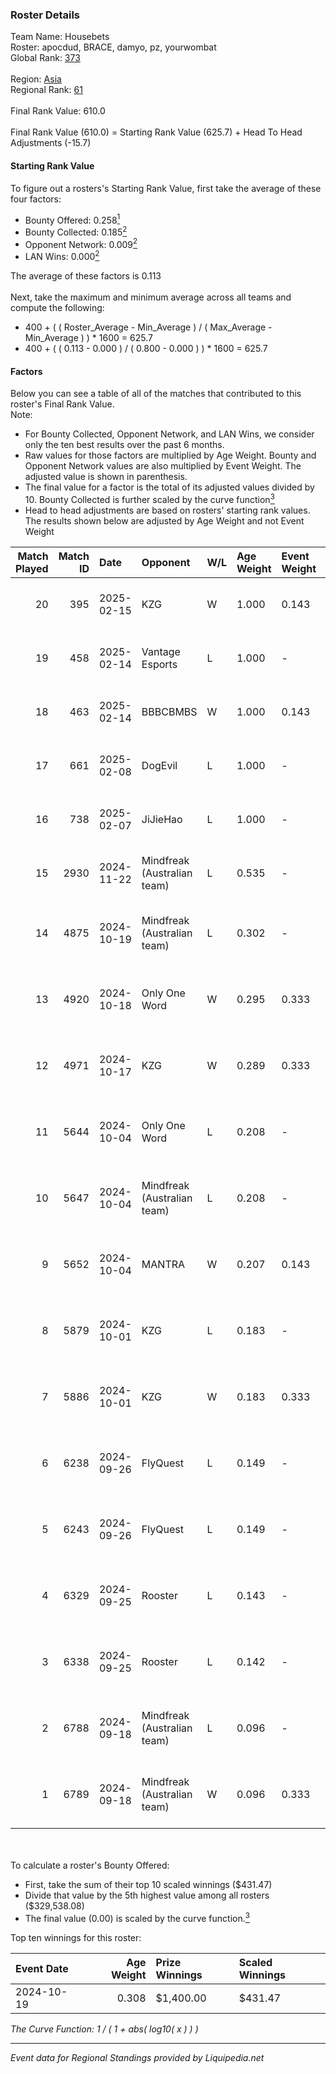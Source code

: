 ### Roster Details<br />
Team Name: Housebets<br />
Roster: apocdud, BRACE, damyo, pz, yourwombat<br />
Global Rank: [373](../standings_global.md)<br />
<br />
Region: [Asia]( ../standings_asia.md)<br />
Regional Rank: [61]( ../standings_asia.md)<br />
<br />
Final Rank Value:  610.0<br />
<br />
Final Rank Value (610.0) = Starting Rank Value (625.7) + Head To Head Adjustments (-15.7)<br />

#### Starting Rank Value<br />
To figure out a rosters's Starting Rank Value, first take the average of these four factors:<br />
- Bounty Offered: 0.258[<sup>1</sup>](#table2)
- Bounty Collected: 0.185[<sup>2</sup>](#table1)
- Opponent Network: 0.009[<sup>2</sup>](#table1)
- LAN Wins: 0.000[<sup>2</sup>](#table1)

The average of these factors is 0.113<br />
<br />
Next, take the maximum and minimum average across all teams and compute the following:<br />
- 400 + ( ( Roster_Average - Min_Average ) / ( Max_Average - Min_Average ) ) * 1600 = 625.7
- 400 + ( ( 0.113 - 0.000 ) / ( 0.800 - 0.000 ) ) * 1600 = 625.7


#### Factors<br />
Below you can see a table of all of the matches that contributed to this roster's Final Rank Value.<br />
Note:<br />

- For Bounty Collected, Opponent Network, and LAN Wins, we consider only the ten best results over the past 6 months.
- Raw values for those factors are multiplied by Age Weight. Bounty and Opponent Network values are also multiplied by Event Weight. The adjusted value is shown in parenthesis.
- The final value for a factor is the total of its adjusted values divided by 10. Bounty Collected is further scaled by the curve function[<sup>3</sup>](#curveFunction)
- Head to head adjustments are based on rosters' starting rank values. The results shown below are adjusted by Age Weight and not Event Weight
<span id="table1"></span><br />


| Match Played | Match ID | Date       | Opponent                    | W/L | Age Weight | Event Weight | Bounty Collected | Opponent Network | LAN Wins  | H2H Adj. | Roster                                       |
| -: | -: | :- | :- | :- | :- | :- | :- | :- | :- | -: | :- |
|           20 |      395 | 2025-02-15 | KZG                         | W   | 1.000      | 0.143        | 0.001 (0.000)    | 0.164 (0.023)    | 0 (0.000) |    15.49 | apocdud, BRACE, damyo, pz, yourwombat        |
|           19 |      458 | 2025-02-14 | Vantage Esports             | L   | 1.000      | -            | -                | -                | -         |   -12.68 | apocdud, BRACE, damyo, pz, yourwombat        |
|           18 |      463 | 2025-02-14 | BBBCBMBS                    | W   | 1.000      | 0.143        | 0.000 (0.000)    | 0.094 (0.013)    | 0 (0.000) |     8.12 | apocdud, BRACE, damyo, pz, yourwombat        |
|           17 |      661 | 2025-02-08 | DogEvil                     | L   | 1.000      | -            | -                | -                | -         |    -6.36 | apocdud, BRACE, damyo, pz, yourwombat        |
|           16 |      738 | 2025-02-07 | JiJieHao                    | L   | 1.000      | -            | -                | -                | -         |   -13.39 | apocdud, BRACE, damyo, pz, yourwombat        |
|           15 |     2930 | 2024-11-22 | Mindfreak (Australian team) | L   | 0.535      | -            | -                | -                | -         |    -6.42 | apocdud, BRACE, damyo, pz, yourwombat        |
|           14 |     4875 | 2024-10-19 | Mindfreak (Australian team) | L   | 0.302      | -            | -                | -                | -         |    -3.55 | apocdud, BRACE, damyo, Omichella, yourwombat |
|           13 |     4920 | 2024-10-18 | Only One Word               | W   | 0.295      | 0.333        | 0.001 (0.000)    | 0.190 (0.019)    | 0 (0.000) |     4.88 | apocdud, BRACE, damyo, Omichella, yourwombat |
|           12 |     4971 | 2024-10-17 | KZG                         | W   | 0.289      | 0.333        | 0.001 (0.000)    | 0.164 (0.016)    | 0 (0.000) |     4.55 | apocdud, BRACE, damyo, Omichella, yourwombat |
|           11 |     5644 | 2024-10-04 | Only One Word               | L   | 0.208      | -            | -                | -                | -         |    -3.18 | apocdud, BRACE, damyo, Omichella, yourwombat |
|           10 |     5647 | 2024-10-04 | Mindfreak (Australian team) | L   | 0.208      | -            | -                | -                | -         |    -2.50 | apocdud, BRACE, damyo, Omichella, yourwombat |
|            9 |     5652 | 2024-10-04 | MANTRA                      | W   | 0.207      | 0.143        | 0.000 (0.000)    | 0.174 (0.005)    | 0 (0.000) |     3.20 | apocdud, BRACE, damyo, Omichella, yourwombat |
|            8 |     5879 | 2024-10-01 | KZG                         | L   | 0.183      | -            | -                | -                | -         |    -2.90 | apocdud, BRACE, damyo, Omichella, yourwombat |
|            7 |     5886 | 2024-10-01 | KZG                         | W   | 0.183      | 0.333        | 0.001 (0.000)    | 0.164 (0.010)    | 0 (0.000) |     2.90 | apocdud, BRACE, damyo, Omichella, yourwombat |
|            6 |     6238 | 2024-09-26 | FlyQuest                    | L   | 0.149      | -            | -                | -                | -         |    -0.31 | apocdud, BRACE, damyo, Omichella, yourwombat |
|            5 |     6243 | 2024-09-26 | FlyQuest                    | L   | 0.149      | -            | -                | -                | -         |    -0.31 | apocdud, BRACE, damyo, Omichella, yourwombat |
|            4 |     6329 | 2024-09-25 | Rooster                     | L   | 0.143      | -            | -                | -                | -         |    -1.94 | apocdud, BRACE, damyo, Omichella, yourwombat |
|            3 |     6338 | 2024-09-25 | Rooster                     | L   | 0.142      | -            | -                | -                | -         |    -1.96 | apocdud, BRACE, damyo, Omichella, yourwombat |
|            2 |     6788 | 2024-09-18 | Mindfreak (Australian team) | L   | 0.096      | -            | -                | -                | -         |    -1.19 | apocdud, BRACE, damyo, Omichella, yourwombat |
|            1 |     6789 | 2024-09-18 | Mindfreak (Australian team) | W   | 0.096      | 0.333        | 0.002 (0.000)    | 0.091 (0.003)    | 0 (0.000) |     1.84 | apocdud, BRACE, damyo, Omichella, yourwombat |

<br />
<span id="table2"></span><br />
To calculate a roster's Bounty Offered:<br />

- First, take the sum of their top 10 scaled winnings ($431.47)
- Divide that value by the 5th highest value among all rosters ($329,538.08)
- The final value (0.00) is scaled by the curve function.[<sup>3</sup>](#curveFunction)

Top ten winnings for this roster:<br />

| Event Date | Age Weight | Prize Winnings | Scaled Winnings |
| :- | -: | :- | :- |
| 2024-10-19 |      0.308 | $1,400.00      | $431.47         |


<span id="curveFunction"></span>_The Curve Function: 1 / ( 1 + abs( log10( x ) ) )_<br />

---
_Event data for Regional Standings provided by Liquipedia.net_<br />
